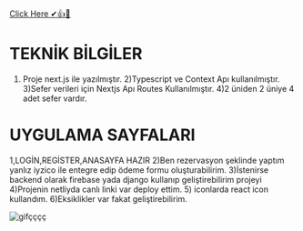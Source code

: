 [Click Here ✔👍🎁 ](https://main--bejewelled-cobbler-9ff4c6.netlify.app/#booking)

# TEKNİK BİLGİLER
1) Proje next.js ile yazılmıştır.
2)Typescript ve Context Apı kullanılmıştır.
3)Sefer verileri için  Nextjs Apı Routes Kullanılmıştır.
4)2 üniden 2 üniye 4 adet sefer vardır.
# UYGULAMA SAYFALARI
1,LOGİN,REGİSTER,ANASAYFA HAZIR
2)Ben rezervasyon şeklinde yaptım yanlız iyzico ile entegre edip ödeme formu oluşturabilirim.
3)İstenirse backend olarak firebase yada django kullanıp geliştirebilirim projeyi 
4)Projenin netliyda canlı linki var deploy ettim.
5) iconlarda react icon kullandım.
6)Eksiklikler var fakat geliştirebilirim.



![gifçççç](https://github.com/ozkan4186/BUS-TICKET-PROJECT/assets/109352349/e325357b-f667-478f-991e-fe73e76659f7)








